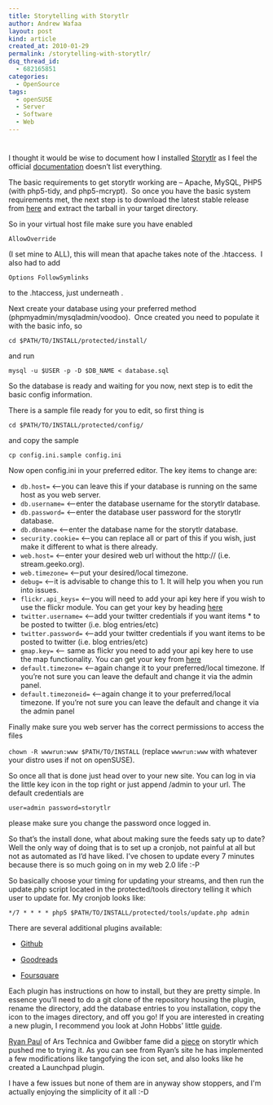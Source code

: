 ```yaml
---
title: Storytelling with Storytlr
author: Andrew Wafaa
layout: post
kind: article
created_at: 2010-01-29
permalink: /storytelling-with-storytlr/
dsq_thread_id:
  - 682165851
categories:
  - OpenSource
tags:
  - openSUSE
  - Server
  - Software
  - Web
---
```

# 

I thought it would be wise to document how I installed [Storytlr][1] as I feel the official [documentation][2] doesn’t list everything.

 [1]: http://code.google.com/p/storytlr/ "Life streaming"
 [2]: http://code.google.com/p/storytlr/wiki/Install "Storytlr official documentation"

The basic requirements to get storytlr working are – Apache, MySQL, PHP5 (with php5-tidy, and php5-mcrypt).  So once you have the basic system requirements met, the next step is to download the latest stable release from [here][3] and extract the tarball in your target directory.

 [3]: http://code.google.com/p/storytlr/downloads/list "Download storytlr"

So in your virtual host file make sure you have enabled 

```AllowOverride```

(I set mine to ALL), this will mean that apache takes note of the .htaccess.  I also had to add 

```Options FollowSymlinks```

to the .htaccess, just underneath .

Next create your database using your preferred method (phpmyadmin/mysqladmin/voodoo).  Once created you need to populate it with the basic info, so 

```cd $PATH/TO/INSTALL/protected/install/```

and run

```mysql -u $USER -p -D $DB_NAME < database.sql```

So the database is ready and waiting for you now, next step is to edit the basic config information.

There is a sample file ready for you to edit, so first thing is 

```cd $PATH/TO/INSTALL/protected/config/```

and copy the sample 

```cp config.ini.sample config.ini```

Now open config.ini in your preferred editor. The key items to change are:

* ```db.host=```  <—you can leave this if your database is running on the same host as you web server.
* ```db.username=```  <–enter the database username for the storytlr database.
* ```db.password=```  <–enter the database user password for the storytlr database.
* ```db.dbname=```  <–enter the database name for the storytlr database.
* ```security.cookie=```   <–you can replace all or part of this if you wish, just make it different to what is there already.
* ```web.host=```  <–enter your desired web url without the http:// (i.e. stream.geeko.org).
* ```web.timezone=```  <–put your desired/local timezone.
* ```debug=```  <–it is advisable to change this to 1.  It will help you when you run into issues.
* ```flickr.api_keys=```  <–you will need to add your api key here if you wish to use the flickr module.  You can get your key by heading [here][4] 
* ```twitter.username=```  <–add your twitter credentials if you want items * to be posted to twitter (i.e. blog entries/etc)
* ```twitter.password=```  <–add your twitter credentials if you want items to be posted to twitter (i.e. blog entries/etc)
* ```gmap.key=```  <– same as flickr you need to add your api key here to use the map functionality.  You can get your key from [here][5]
* ```default.timezone=```  <–again change it to your preferred/local timezone. If you’re not sure you can leave the default and change it via the admin panel.
* ```default.timezoneid=```  <–again change it to your preferred/local timezone.  If you’re not sure you can leave the default and change it via the admin panel

 [4]: http://flickr.com/services/apps/create/apply/ "Flikr key generation"
 [5]: http://code.google.com/apis/maps/ "Google Maps key generation"

Finally make sure you web server has the correct permissions to access the files

```chown -R wwwrun:www $PATH/TO/INSTALL``` (replace ```wwwrun:www``` with whatever your distro uses if not on openSUSE).

So once all that is done just head over to your new site.  You can log in via the little key icon in the top right or just append /admin to your url.  The default credentials are 

```user=admin password=storytlr``` 

please make sure you change the password once logged in.

So that’s the install done, what about making sure the feeds saty up to date?  Well the only way of doing that is to set up a cronjob, not painful at all but not as automated as I’d have liked.  I’ve chosen to update every 7 minutes because there is so much going on in my web 2.0 life :-P

So basically choose your timing for updating your streams, and then run the update.php script located in the protected/tools directory telling it which user to update for.  My cronjob looks like:

```*/7 * * * * php5 $PATH/TO/INSTALL/protected/tools/update.php admin ```

There are several additional plugins available:

* [Github][6] 

* [Goodreads][7] 

* [Foursquare][8] 

 [6]: http://github.com/jmhobbs/storytlr-plugin-github "Storytlr Github Plugin"
 [7]: http://github.com/jmhobbs/storytlr-plugin-goodreads "Storytlr Goodreads Plugin"
 [8]: http://github.com/jmhobbs/storytlr-plugin-foursquare "Storytlr Foursquare Plugin"

Each plugin has instructions on how to install, but they are pretty simple.  In essence you’ll need to do a git clone of the repository housing the plugin, rename the directory, add the database entries to you installation, copy the icon to the images directory, and off you go!  If you are interested in creating a new plugin, I recommend you look at John Hobbs’ little [guide][9].

 [9]: http://www.velvetcache.org/2010/01/19/writing-a-plugin-for-storytlr "Writing a plugin for Storytlr"

[Ryan Paul][10] of Ars Technica and Gwibber fame did a [piece][11] on storytlr which pushed me to trying it.  As you can see from Ryan’s site he has implemented a few modifications like tangofying the icon set, and also looks like he created a Launchpad plugin.

 [10]: http://seg.phault.net/ "The home of Segphault"
 [11]: http://www.wafaa.eu/admin/post/edit/source/1/item/arstechnica.com/open-source/guides/2010/01/make-your-own-lifestream-with-open-source-software.ars "Ars Technica article on Storytlr"

I have a few issues but none of them are in anyway show stoppers, and I'm actually enjoying the simplicity of it all :-D


